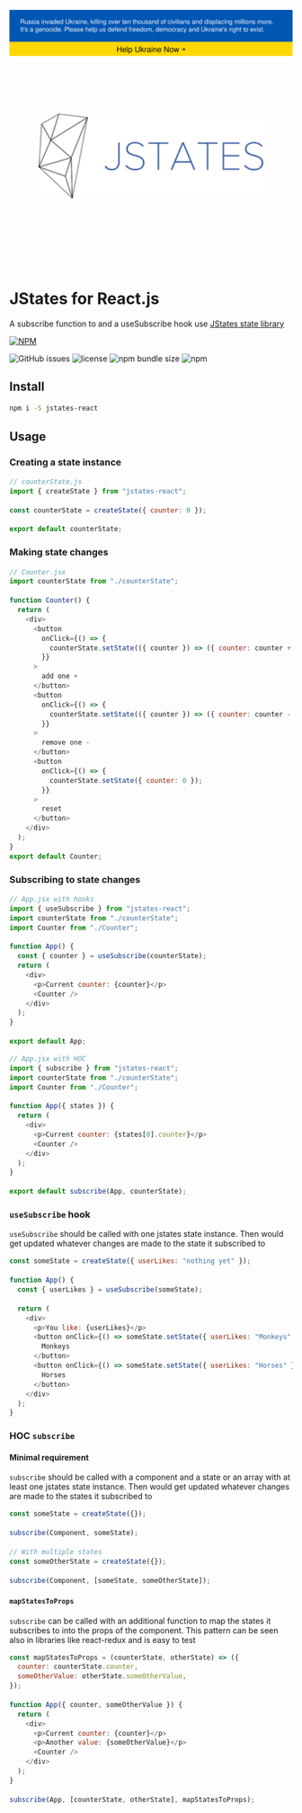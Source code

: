 [![SWUbanner](https://raw.githubusercontent.com/vshymanskyy/StandWithUkraine/main/banner2-direct.svg)](https://github.com/vshymanskyy/StandWithUkraine/blob/main/docs/README.md)

<div align="center">
  <br><br><br><br><br>
  <img src="https://raw.githubusercontent.com/oryoffe/jstates-react/master/jstates.png" alt="jstates Logo" width="400">
  <br><br><br><br><br><br><br><br>
</div>

# JStates for React.js

A subscribe function to and a useSubscribe hook use [JStates state library](https://github.com/orYoffe/jstates)

<!-- [codesandbox jstates-react example](https://codesandbox.io/s/jstates-react-93uhx) -->

[![NPM](https://nodei.co/npm/jstates-react.png)](https://npmjs.org/package/jstates-react)

![GitHub issues](https://img.shields.io/github/issues/orYoffe/jstates-react.svg)
![license](https://img.shields.io/github/license/orYoffe/jstates-react.svg)
![npm bundle size](https://img.shields.io/bundlephobia/minzip/jstates-react)
![npm](https://img.shields.io/npm/v/jstates-react.svg)

<!-- ![npm bundle size (minified)](https://img.shields.io/bundlephobia/min/jstates-react.svg) -->

## Install

```sh
npm i -S jstates-react
```

## Usage

### Creating a state instance

```js
// counterState.js
import { createState } from "jstates-react";

const counterState = createState({ counter: 0 });

export default counterState;
```

### Making state changes

```js
// Counter.jsx
import counterState from "./counterState";

function Counter() {
  return (
    <div>
      <button
        onClick={() => {
          counterState.setState(({ counter }) => ({ counter: counter + 1 }));
        }}
      >
        add one +
      </button>
      <button
        onClick={() => {
          counterState.setState(({ counter }) => ({ counter: counter - 1 }));
        }}
      >
        remove one -
      </button>
      <button
        onClick={() => {
          counterState.setState({ counter: 0 });
        }}
      >
        reset
      </button>
    </div>
  );
}
export default Counter;
```

### Subscribing to state changes

```js
// App.jsx with hooks
import { useSubscribe } from "jstates-react";
import counterState from "./counterState";
import Counter from "./Counter";

function App() {
  const { counter } = useSubscribe(counterState);
  return (
    <div>
      <p>Current counter: {counter}</p>
      <Counter />
    </div>
  );
}

export default App;
```

```js
// App.jsx with HOC
import { subscribe } from "jstates-react";
import counterState from "./counterState";
import Counter from "./Counter";

function App({ states }) {
  return (
    <div>
      <p>Current counter: {states[0].counter}</p>
      <Counter />
    </div>
  );
}

export default subscribe(App, counterState);
```

### `useSubscribe` hook

`useSubscribe` should be called with one jstates state instance.
Then would get updated whatever changes are made to the state it subscribed to

```js
const someState = createState({ userLikes: "nothing yet" });

function App() {
  const { userLikes } = useSubscribe(someState);

  return (
    <div>
      <p>You like: {userLikes}</p>
      <button onClick={() => someState.setState({ userLikes: "Monkeys" })}>
        Monkeys
      </button>
      <button onClick={() => someState.setState({ userLikes: "Horses" })}>
        Horses
      </button>
    </div>
  );
}
```

### HOC `subscribe`

#### Minimal requirement

`subscribe` should be called with a component and a state or an array with at least one jstates state instance.
Then would get updated whatever changes are made to the states it subscribed to

```js
const someState = createState({});

subscribe(Component, someState);

// With multiple states
const someOtherState = createState({});

subscribe(Component, [someState, someOtherState]);
```

#### `mapStatesToProps`

`subscribe` can be called with an additional function to map the states it subscribes to
into the props of the component. This pattern can be seen also in libraries like react-redux and is easy to test

```js
const mapStatesToProps = (counterState, otherState) => ({
  counter: counterState.counter,
  someOtherValue: otherState.someOtherValue,
});

function App({ counter, someOtherValue }) {
  return (
    <div>
      <p>Current counter: {counter}</p>
      <p>Another value: {someOtherValue}</p>
      <Counter />
    </div>
  );
}

subscribe(App, [counterState, otherState], mapStatesToProps);
```
